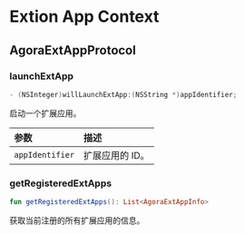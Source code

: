 # Extion App Context

## AgoraExtAppProtocol

### launchExtApp

```kotlin
- (NSInteger)willLaunchExtApp:(NSString *)appIdentifier;
```

启动一个扩展应用。

| 参数            | 描述            |
| :-------------- | :-------------- |
| `appIdentifier` | 扩展应用的 ID。 |

### getRegisteredExtApps

```kotlin
fun getRegisteredExtApps(): List<AgoraExtAppInfo>
```

获取当前注册的所有扩展应用的信息。
